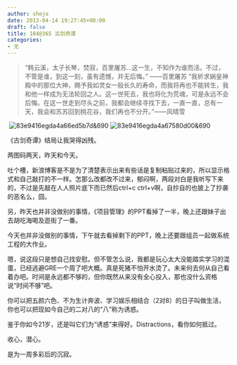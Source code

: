 ```yaml
---
author: shojo
date: 2013-04-14 19:27:45+00:00
draft: false
title: 104@365 古剑奇谭
categories:
- 无
---
```


<blockquote>“韩云溪，太子长琴，焚寂，百里屠苏...这一生，不知作为谁而活。不过，不管是谁，到这一刻，虽有遗憾，并无后悔。” ——百里屠苏
“我祈求娲皇神殿中的那位大神，赐予我如灵女一般长久的寿命，而我将再也不能转生，我和他一样成为无法轮回之人。这一世死去，我也将化为荒魂，可是永远不会后悔。在这一世走到尽头之前，我都会继续寻找下去，一直一直，总有一天，我会和苏苏回到桃花谷，我们再也不分开。”——风晴雪</blockquote>





 ![83e9416egda4a66ed5b7d&amp;690](https://yggs.files.wordpress.com/2016/01/83e9416egda4a66ed5b7d690.jpg)
![83e9416egda4a67580d00&amp;690](https://yggs.files.wordpress.com/2016/01/83e9416egda4a67580d00690.jpg)






《古剑奇谭》结局让我哭得凶残。









两图码两天，昨天和今天。









吐个槽，新浪博客是不是为了清楚表示出来有些话是复制粘贴过来的，所以显示格式和自己敲打的不一样。怎那么改都改不过来，郁闷啊，两段对白是我听写下来的，不过是先敲在人人照片底下而已然后ctrl+c ctrl+v啊，自抄自的也披上了抄袭的恶名么，囧。













另，昨天也并非没做别的事情，《项目管理》的PPT看掉了一半，晚上还跟妹子出去胡吃海喝及逛街了一番。





今天也并非没做别的事情，下午就去看掉剩下的PPT，晚上还要跟组员一起做系统工程的大作业。





嗯，说这段只是想自己找安慰。但不管怎么说，我都是玩心太大没能踏实学习的混蛋，已经逃避GRE一个周了吧大概。真是死猪不怕开水烫了。未来何去何从自己看着办吧。时间是永远都不够的，但你既然从来没有全心投入，那也没什么资格说“时间不够”吧。









你可以把五颜六色、不为生计奔波、学习娱乐相结合（2对8）的日子叫做生活，你也可以把现如今自己的二对八的“八”称为诱惑。





鉴于你如今21岁，还是叫它们为“诱惑”来得好。Distractions，看你如何抵过。









收心，潜心。









是为一周多彩后的沉寂。
